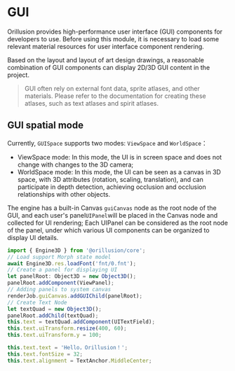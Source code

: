 # GUI

Orillusion provides high-performance user interface (GUI) components for developers to use. Before using this module, it is necessary to load some relevant material resources for user interface component rendering.

Based on the layout and layout of art design drawings, a reasonable combination of GUI components can display 2D/3D GUI content in the project.

> GUI often rely on external font data, sprite atlases, and other materials. Please refer to the documentation for creating these atlases, such as text atlases and spirit atlases.

## GUI spatial mode

Currently, `GUISpace` supports two modes: `ViewSpace` and `WorldSpace`：

- ViewSpace mode: In this mode, the UI is in screen space and does not change with changes to the 3D camera;
- WorldSpace mode: In this mode, the UI can be seen as a canvas in 3D space, with 3D attributes (rotation, scaling, translation), and can participate in depth detection, achieving occlusion and occlusion relationships with other objects.

The engine has a built-in Canvas `guiCanvas` node as the root node of the GUI, and each user's panel`UIPanel`will be placed in the Canvas node and collected for UI rendering;
Each UIPanel can be considered as the root node of the panel, under which various UI components can be organized to display UI details.

```ts
import { Engine3D } from '@orillusion/core';
// Load support Morph state model
await Engine3D.res.loadFont('fnt/0.fnt');
// Create a panel for displaying UI
let panelRoot: Object3D = new Object3D();
panelRoot.addComponent(ViewPanel);
// Adding panels to system canvas
renderJob.guiCanvas.addGUIChild(panelRoot);
// Create Text Node
let textQuad = new Object3D();
panelRoot.addChild(textQuad);
this.text = textQuad.addComponent(UITextField);
this.text.uiTransform.resize(400, 60);
this.text.uiTransform.y = 100;

this.text.text = 'Hello，Orillusion！';
this.text.fontSize = 32;
this.text.alignment = TextAnchor.MiddleCenter;

```